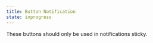 ```yaml
---
title: Button Notification
state: inprogress
---
```


These buttons should only be used in notifications sticky.
